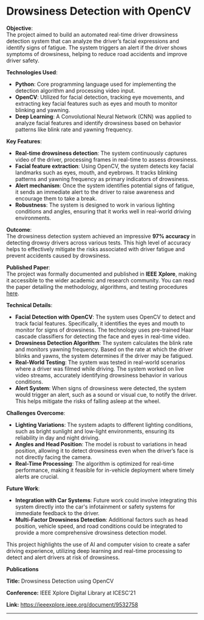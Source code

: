 # Drowsiness Detection with OpenCV

**Objective**:  
The project aimed to build an automated real-time driver drowsiness detection system that can analyze the driver’s facial expressions and identify signs of fatigue. The system triggers an alert if the driver shows symptoms of drowsiness, helping to reduce road accidents and improve driver safety.

**Technologies Used**:
- **Python**: Core programming language used for implementing the detection algorithm and processing video input.
- **OpenCV**: Utilized for facial detection, tracking eye movements, and extracting key facial features such as eyes and mouth to monitor blinking and yawning.
- **Deep Learning**: A Convolutional Neural Network (CNN) was applied to analyze facial features and identify drowsiness based on behavior patterns like blink rate and yawning frequency.

**Key Features**:
- **Real-time drowsiness detection**: The system continuously captures video of the driver, processing frames in real-time to assess drowsiness.
- **Facial feature extraction**: Using OpenCV, the system detects key facial landmarks such as eyes, mouth, and eyebrows. It tracks blinking patterns and yawning frequency as primary indicators of drowsiness.
- **Alert mechanism**: Once the system identifies potential signs of fatigue, it sends an immediate alert to the driver to raise awareness and encourage them to take a break.
- **Robustness**: The system is designed to work in various lighting conditions and angles, ensuring that it works well in real-world driving environments.

**Outcome**:  
The drowsiness detection system achieved an impressive **97% accuracy** in detecting drowsy drivers across various tests. This high level of accuracy helps to effectively mitigate the risks associated with driver fatigue and prevent accidents caused by drowsiness.

**Published Paper**:  
The project was formally documented and published in **IEEE Xplore**, making it accessible to the wider academic and research community. You can read the paper detailing the methodology, algorithms, and testing procedures [here](https://ieeexplore.ieee.org/document/9532758).

**Technical Details**:
- **Facial Detection with OpenCV**: The system uses OpenCV to detect and track facial features. Specifically, it identifies the eyes and mouth to monitor for signs of drowsiness. The technology uses pre-trained Haar cascade classifiers for detecting the face and eyes in real-time video.
- **Drowsiness Detection Algorithm**: The system calculates the blink rate and monitors yawning frequency. Based on the rate at which the driver blinks and yawns, the system determines if the driver may be fatigued.
- **Real-World Testing**: The system was tested in real-world scenarios where a driver was filmed while driving. The system worked on live video streams, accurately identifying drowsiness behavior in various conditions.
- **Alert System**: When signs of drowsiness were detected, the system would trigger an alert, such as a sound or visual cue, to notify the driver. This helps mitigate the risks of falling asleep at the wheel.

**Challenges Overcome**:
- **Lighting Variations**: The system adapts to different lighting conditions, such as bright sunlight and low-light environments, ensuring its reliability in day and night driving.
- **Angles and Head Position**: The model is robust to variations in head position, allowing it to detect drowsiness even when the driver’s face is not directly facing the camera.
- **Real-Time Processing**: The algorithm is optimized for real-time performance, making it feasible for in-vehicle deployment where timely alerts are crucial.

**Future Work**:
- **Integration with Car Systems**: Future work could involve integrating this system directly into the car's infotainment or safety systems for immediate feedback to the driver.
- **Multi-Factor Drowsiness Detection**: Additional factors such as head position, vehicle speed, and road conditions could be integrated to provide a more comprehensive drowsiness detection model.

This project highlights the use of AI and computer vision to create a safer driving experience, utilizing deep learning and real-time processing to detect and alert drivers at risk of drowsiness.

**Publications**

**Title:** Drowsiness Detection using OpenCV

**Conference:** IEEE Xplore Digital Library at ICESC’21

**Link:** https://ieeexplore.ieee.org/document/9532758


---

